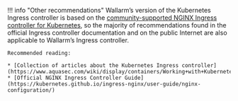 !!! info "Other recommendations"
    Wallarm’s version of the Kubernetes Ingress controller is based on the [community-supported NGINX Ingress controller for Kubernetes](https://github.com/kubernetes/ingress-nginx), so the majority of recommendations found in the official Ingress controller documentation and on the public Internet are also applicable to Wallarm’s Ingress controller.
    
    Recommended reading:
    
    * [Collection of articles about the Kubernetes Ingress controller](https://www.aquasec.com/wiki/display/containers/Working+with+Kubernetes+Ingress)
    * [Official NGINX Ingress Controller Guide](https://kubernetes.github.io/ingress-nginx/user-guide/nginx-configuration/)

